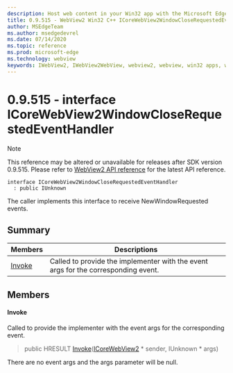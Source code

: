```yaml
---
description: Host web content in your Win32 app with the Microsoft Edge WebView2 control
title: 0.9.515 - WebView2 Win32 C++ ICoreWebView2WindowCloseRequestedEventHandler
author: MSEdgeTeam
ms.author: msedgedevrel
ms.date: 07/14/2020
ms.topic: reference
ms.prod: microsoft-edge
ms.technology: webview
keywords: IWebView2, IWebView2WebView, webview2, webview, win32 apps, win32, edge, ICoreWebView2, ICoreWebView2Controller, browser control, edge html
---
```


# 0.9.515 - interface ICoreWebView2WindowCloseRequestedEventHandler 

> [!NOTE]
> This reference may be altered or unavailable for releases after SDK version 0.9.515. Please refer to [WebView2 API reference](../../../webview2-api-reference.md) for the latest API reference.

```
interface ICoreWebView2WindowCloseRequestedEventHandler
  : public IUnknown
```

The caller implements this interface to receive NewWindowRequested events.

## Summary

 Members                        | Descriptions
--------------------------------|---------------------------------------------
[Invoke](#invoke) | Called to provide the implementer with the event args for the corresponding event.

## Members

#### Invoke 

Called to provide the implementer with the event args for the corresponding event.

> public HRESULT [Invoke](#invoke)([ICoreWebView2](icorewebview2.md) * sender, IUnknown * args)

There are no event args and the args parameter will be null.

